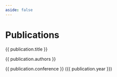 ```yaml
---
aside: false
---
```


<script setup>
import { ref, onMounted, computed } from 'vue'

const SORT_OPTIONS = {
  sort: ["year", "author", "title", "conference"],
  order: ["ascending", "descending"]
}

const publications = ref([])

const sorting = ref({
  sort: "year",
  order: "descending"
})

// helper
function sortByAuthor(a, b, order) {
  const aFirstAuthor = a.authors.split(',')[0]
  const bFirstAuthor = b.authors.split(',')[0]
  const aLastName = aFirstAuthor.split(' ').pop()
  const bLastName = bFirstAuthor.split(' ').pop()
  return aLastName.localeCompare(bLastName) * order
}

const sortedPublications = computed(() => {
  return [...publications.value].sort((a, b) => {
    const sortKey = sorting.value.sort
    const order = sorting.value.order === "ascending" ? 1 : -1

    if (sortKey === "year") {
      if (a.year !== b.year) {
        return (b.year - a.year)
      }
      return sortByAuthor(a, b, order)
    }

    if (sortKey === "author") {
      return sortByAuthor(a, b, order)
    }

    if (sortKey === "title") {
      return a.title.localeCompare(b.title) * order
    }

    if (sortKey === "conference") {
      return a.conference.localeCompare(b.conference) * order
    }

    return 0
  })
})

onMounted(async () => {
  const response = await fetch('/assets/publications.json')
  publications.value = await response.json()
})
</script>

<style>
.publication {
  display: flex;
  flex-direction: row;
  margin-bottom: 20px;
}

.publication img {
  max-width: 200px;
  height: auto; /* Maintain aspect ratio */
  margin-left: 20px;
  object-fit: contain; /* Ensure the image fits within the container while maintaining aspect ratio */
}

.publication-info {
  flex: 1;
}

@media (max-width: 768px) {
  .publication {
    flex-direction: column;
  }

  .publication img {
    margin-left: 0;
    margin-bottom: 10px;
  }
}
</style>

# Publications

<div class="container">
  <div v-for="publication in sortedPublications" :key="publication.title" class="publication">
    <div class="publication-info">
      <a :href="publication.link" target="_blank">{{ publication.title }}</a>
      <p>{{ publication.authors }}</p>
      <p>{{ publication.conference }} ({{ publication.year }})</p>
    </div>
    <img v-if="publication.image" :src="`../assets/images/publications/${publication.image.src}`" :alt="publication.image.alt">
  </div>
</div>
